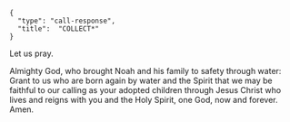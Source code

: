 ```
{
  "type": "call-response",
  "title":  "COLLECT*"
}
```

Let us pray.

Almighty God, who brought
Noah and his family to safety
through water: Grant to us who
are born again by water and
the Spirit that we may be
faithful to our calling as your
adopted children through Jesus
Christ who lives and reigns
with you and the Holy Spirit,
one God, now and forever.
Amen.
